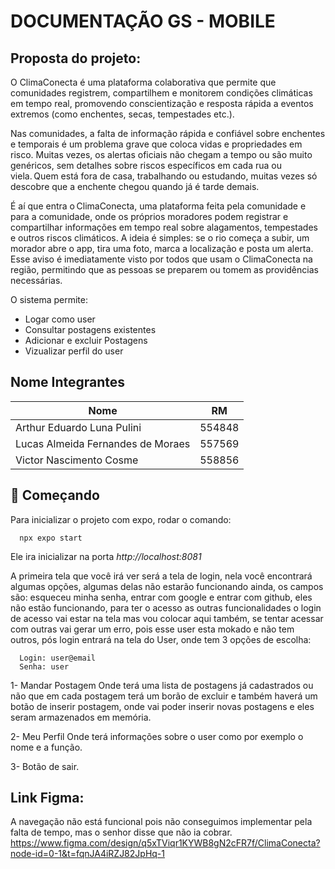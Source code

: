 # DOCUMENTAÇÃO GS - MOBILE

## Proposta do projeto: 

O ClimaConecta é uma plataforma colaborativa que permite que comunidades registrem, compartilhem e monitorem condições climáticas em tempo real, promovendo conscientização e resposta rápida a eventos extremos (como enchentes, secas, tempestades etc.). 

Nas comunidades, a falta de informação rápida e confiável sobre enchentes e temporais é um problema grave que coloca vidas e propriedades em risco. Muitas vezes, os alertas oficiais não chegam a tempo ou são muito genéricos, sem detalhes sobre riscos específicos em cada rua ou viela. Quem está fora de casa, trabalhando ou estudando, muitas vezes só descobre que a enchente chegou quando já é tarde demais. 

É aí que entra o ClimaConecta, uma plataforma feita pela comunidade e para a comunidade, onde os próprios moradores podem registrar e compartilhar informações em tempo real sobre alagamentos, tempestades e outros riscos climáticos. A ideia é simples: se o rio começa a subir, um morador abre o app, tira uma foto, marca a localização e posta um alerta. Esse aviso é imediatamente visto por todos que usam o ClimaConecta na região, permitindo que as pessoas se preparem ou tomem as providências necessárias. 


O sistema permite:
- Logar como user
- Consultar postagens existentes 
- Adicionar e excluir Postagens
- Vizualizar perfil do user


## Nome Integrantes
<div align="center">

| Nome | RM |
| ------------- |:-------------:|
| Arthur Eduardo Luna Pulini|554848|
|Lucas Almeida Fernandes de Moraes| 557569     |
|Victor Nascimento Cosme|558856|

</div>


## 🚀 Começando

Para inicializar o projeto com expo, rodar o comando: 

```
  npx expo start
```

Ele ira inicializar na porta *http://localhost:8081*

A primeira tela que você irá ver será a tela de login, nela você encontrará algumas opções, algumas delas não estarão funcionando ainda, os campos são: esqueceu minha senha, entrar com google e entrar com github,
eles não estão funcionando, para ter o acesso as outras funcionalidades o login de acesso vai estar na tela mas vou colocar aqui também, se tentar acessar com outras vai gerar um erro, pois esse user esta mokado e não tem outros, pós login entrará na tela do User, onde tem 3 opções de escolha:


```
  Login: user@email
  Senha: user
```


1- Mandar Postagem
Onde terá uma lista de postagens já cadastrados ou não que em cada postagem terá um borão de excluir e também haverá um botão de inserir postagem, onde vai poder inserir novas postagens e eles seram armazenados em memória.

2- Meu Perfil
Onde terá informações sobre o user como por exemplo o nome e a função.

3- Botão de sair.


## Link Figma: 
A navegação não está funcional pois não conseguimos implementar pela falta de tempo, mas o senhor disse que não ia cobrar.
https://www.figma.com/design/q5xTViqr1KYWB8gN2cFR7f/ClimaConecta?node-id=0-1&t=fqnJA4iRZJ82JpHq-1


